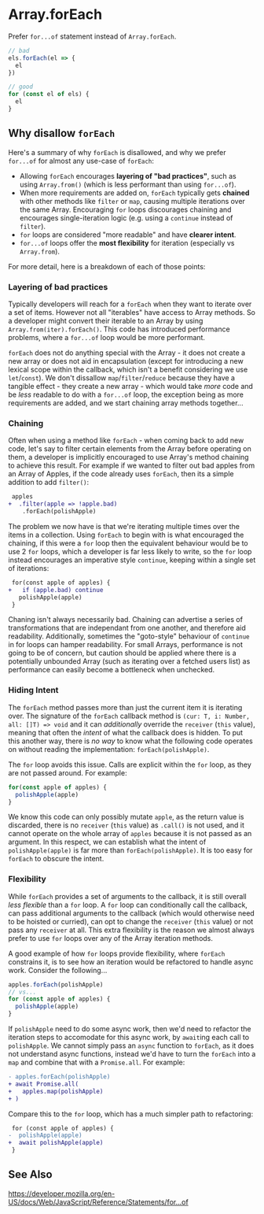 # Array.forEach

Prefer `for...of` statement instead of `Array.forEach`.

```js
// bad
els.forEach(el => {
  el
})

// good
for (const el of els) {
  el
}
```

## Why disallow `forEach`

Here's a summary of why `forEach` is disallowed, and why we prefer `for...of` for almost any use-case of `forEach`:

 - Allowing `forEach` encourages **layering of "bad practices"**, such as using `Array.from()` (which is less performant than using `for...of`).
 - When more requirements are added on, `forEach` typically gets **chained** with other methods like `filter` or `map`, causing multiple iterations over the same Array. Encouraging `for` loops discourages chaining and encourages single-iteration logic (e.g. using a `continue` instead of `filter`).
 - `for` loops are considered "more readable" and have **clearer intent**.
 - `for...of` loops offer the **most flexibility** for iteration (especially vs `Array.from`).

For more detail, here is a breakdown of each of those points:

### Layering of bad practices

Typically developers will reach for a `forEach` when they want to iterate over a set of items. However not all "iterables" have access to Array methods. So a developer might convert their iterable to an Array by using `Array.from(iter).forEach()`. This code has introduced performance problems, where a `for...of` loop would be more performant.

`forEach` does not do anything special with the Array - it does not create a new array or does not aid in encapsulation (except for introducing a new lexical scope within the callback, which isn't a benefit considering we use `let`/`const`). We don't dissallow `map`/`filter`/`reduce` because they have a tangible effect - they create a new array - which would take _more_ code and be _less_ readable to do with a `for...of` loop, the exception being as more requirements are added, and we start chaining array methods together...

### Chaining 

Often when using a method like `forEach` - when coming back to add new code, let's say to filter certain elements from the Array before operating on them, a developer is implicitly encouraged to use Array's method chaining to achieve this result. For example if we wanted to filter out bad apples from an Array of Apples, if the code already uses `forEach`, then its a simple addition to add `filter()`:

```diff
 apples
+  .filter(apple => !apple.bad)
    .forEach(polishApple)
```

The problem we now have is that we're iterating multiple times over the items in a collection. Using `forEach` to begin with is what encouraged the chaining, if this were a `for` loop then the equivalent behaviour would be to use 2 `for` loops, which a developer is far less likely to write, so the `for` loop instead encourages an imperative style `continue`, keeping within a single set of iterations:

```diff
 for(const apple of apples) {
+   if (apple.bad) continue
   polishApple(apple)
 }
```

Chaning isn't always necessarily bad. Chaining can advertise a series of transformations that are independant from one another, and therefore aid readability. Additionally, sometimes the "goto-style" behaviour of `continue` in for loops can hamper readability. For small Arrays, performance is not going to be of concern, but caution should be applied where there is a potentially unbounded Array (such as iterating over a fetched users list) as performance can easily become a bottleneck when unchecked.

### Hiding Intent

The `forEach` method passes more than just the current item it is iterating over. The signature of the `forEach` callback method is `(cur: T, i: Number, all: []T) => void` and it can _additionally_ override the `receiver` (`this` value), meaning that often the _intent_ of what the callback does is hidden. To put this another way, there is _no way_ to know what the following code operates on without reading the implementation: `forEach(polishApple)`. 

The `for` loop avoids this issue. Calls are explicit within the `for` loop, as they are not passed around. For example:

```js
for(const apple of apples) {
  polishApple(apple)
}
```

We know this code can only possibly mutate `apple`, as the return value is discarded, there is no `receiver` (`this` value) as `.call()` is not used, and it cannot operate on the whole array of `apples` because it is not passed as an argument. In this respect, we can establish what the intent of `polishApple(apple)` is far more than `forEach(polishApple)`. It is too easy for `forEach` to obscure the intent.

### Flexibility

While `forEach` provides a set of arguments to the callback, it is still overall _less flexible_ than a `for` loop. A `for` loop can conditionally call the callback, can pass additional arguments to the callback (which would otherwise need to be hoisted or curried), can opt to change the `receiver` (`this` value) or not pass any `receiver` at all. This extra flexibility is the reason we almost always prefer to use `for` loops over any of the Array iteration methods.

A good example of how `for` loops provide flexibility, where `forEach` constrains it, is to see how an iteration would be refactored to handle async work. Consider the following...

```js
apples.forEach(polishApple)
// vs...
for (const apple of apples) {
  polishApple(apple)
}
```

If `polishApple` need to do some async work, then we'd need to refactor the iteration steps to accomodate for this async work, by `await`ing each call to `polishApple`. We cannot simply pass an `async` function to `forEach`, as it does not understand async functions, instead we'd have to turn the `forEach` into a `map` and combine that with a `Promise.all`. For example:

```diff
- apples.forEach(polishApple)
+ await Promise.all(
+   apples.map(polishApple)
+ )
```

Compare this to the `for` loop, which has a much simpler path to refactoring:

```diff
 for (const apple of apples) {
-  polishApple(apple)
+  await polishApple(apple)
 }
```


## See Also

https://developer.mozilla.org/en-US/docs/Web/JavaScript/Reference/Statements/for...of
